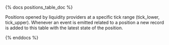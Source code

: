 {% docs positions_table_doc %}

Positions opened by liquidity providers at a specific tick range (tick_lower, tick_upper). Whenever an event is emitted related to a position a new record is added to this table with the latest state of the position.

{% enddocs %}
